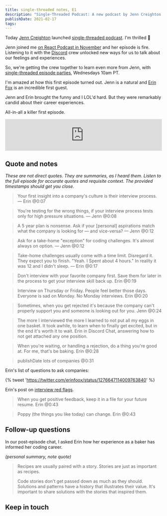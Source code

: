 ```yaml
---
title: single-threaded notes, E1
description: "Single-Threaded Podcast: A new podcast by Jenn Creighton, discussing candid career experiences in the tech industry. The first episode features Erin Fox, providing insights into the interview process and advice for job seekers."
publishDate: 2021-02-17
tags:
---
```


Today [Jenn Creighton](https://twitter.com/gurlcode/) launched [single-threaded podcast](https://anchor.fm/single-threaded). I'm thrilled 🥳

Jenn joined me [on React Podcast in November](https://reactpodcast.com/episodes/118) and her episode is fire. Listening to it with the [Discord](https://events.lunch.dev/discord) crew unlocked new ways for us to talk about our feelings and experiences.

So, we're getting the crew together to learn even more from Jenn, with [single-threaded episode parties](https://discord.com/channels/105756917887950848/809132246169944076/811641220613931020), Wednesdays 10am PT.

I'm amazed at how this first episode turned out. Jenn is a natural and [Erin Fox](https://anchor.fm/single-threaded/episodes/Erin-Fox-on-Interviewing-eqg5nn) is an incredible first guest.

Jenn and Erin brought the funny and I LOL'd hard. But they were remarkably candid about their career experiences.

All-in-all a killer first episode.

<iframe src="https://anchor.fm/single-threaded/embed/episodes/Erin-Fox-on-Interviewing-eqg5nn/a-a4li0e0" height="102px" width="100%" frameborder="0" scrolling="no"></iframe>

## Quote and notes

_These are not direct quotes. They are summaries, as I heard them. Listen to the full episode for accurate quotes and requisite context. The provided timestamps should get you close._

> Your first insight into a company's culture is their interview process.
> — Erin @0:07

> You're testing for the wrong things, if your interview process tests only for high pressure situations.
> — Jenn @0:08

> A 5 year plan is nonsense. Ask if your [personal] aspirations match what the company is looking for — and vice-versa?
> — Jenn @0:12

> Ask for a take-home "exception" for coding challenges. It's almost always on option.
> — Jenn @0:12

> Take-home challenges usually come with a time limit. Disregard it. They expect you to finish.
> "Yeah. I Spent about 4 hours." In reality it was 12 and I didn't sleep.
> — Erin @0:17

> Don't interview with your favorite company first. Save them for later in the process to get your interview skill back up.
> Erin @0:19

> Interview on Thursday or Friday. People feel better those days. Everyone is sad on Monday. No Monday interviews.
> Erin @0:20

> Sometimes, when you get rejected it's because the company can't properly support you and someone is looking out for you.
> Jenn @0:24

> The more I interviewed the more I learned to not put all my eggs in one basket. It took awhile, to learn when to finally get excited, but in the end it's worth it to wait.
> Erin in Discord Chat, answering how to not get attached any one position.

> When you're waiting, or handling a rejection, do a thing you're good at. For me, that's be baking.
> Erin @0:28

> publishDate lots of companies
> @0:31

Erin's list of questions to ask companies:

{% tweet 'https://twitter.com/erinfoox/status/1276647114009763840' %}

Erin's post on [interview red flags](https://medium.com/@erinfoox/you-have-a-typo-in-one-of-your-github-repos-interview-red-flags-b4853671b156).

> When you get positive feedback, keep it in a file for your future resume.
> Erin @0:43

> Poppy (the things you like today) can change.
> Erin @0:43

## Follow-up questions

In our post-episode chat, I asked Erin how her experience as a baker has informed her coding career.

_(personal summary, note quote)_

> Recipes are usually paired with a story. Stories are just as important as recipes.
>
> Code stories don't get passed down as much as they should. Solutions and patterns have a history that illustrates their value. It's important to share solutions with the stories that inspired them.

## Keep in touch

<br />

<script async data-uid="25d3dad1c6" src="https://chantastic.ck.page/25d3dad1c6/index.js"></script>
